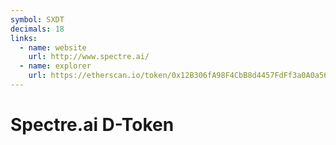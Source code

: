 ```yaml
---
symbol: SXDT
decimals: 18
links:
  - name: website
    url: http://www.spectre.ai/
  - name: explorer
    url: https://etherscan.io/token/0x12B306fA98F4CbB8d4457FdFf3a0A0a56f07cCdf
---
```


# Spectre.ai D-Token
